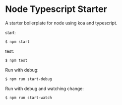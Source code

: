# Node Typescript Starter

A starter boilerplate for node using koa and typescript.

start:
```sh
$ npm start
```
test:
```sh
$ npm test
```
Run with debug:
```sh
$ npm run start-debug
```
Run with debug and watching change:
```sh
$ npm run start-watch
```
